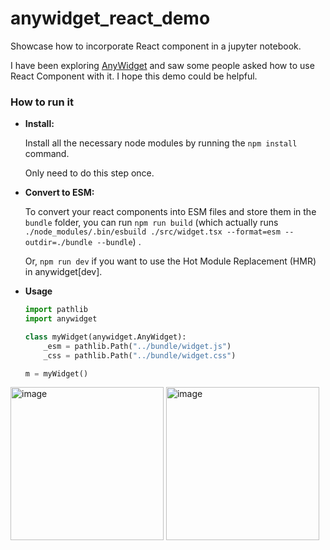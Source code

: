 # anywidget_react_demo

Showcase how to incorporate React component in a jupyter notebook.

I have been exploring [AnyWidget](https://github.com/manzt/anywidget) and saw some people asked how to use React Component with it.
I hope this demo could be helpful.

### How to run it

- **Install:**

  Install all the necessary node modules by running the `npm install` command.

  Only need to do this step once.

- **Convert to ESM:**

  To convert your react components into ESM files and store them in the `bundle` folder, you can run
  `npm run build` (which actually runs `./node_modules/.bin/esbuild ./src/widget.tsx --format=esm --outdir=./bundle --bundle`) .

  Or, `npm run dev` if you want to use the Hot Module Replacement (HMR) in anywidget[dev].

- **Usage**

  ```python
  import pathlib
  import anywidget

  class myWidget(anywidget.AnyWidget):
      _esm = pathlib.Path("../bundle/widget.js")
      _css = pathlib.Path("../bundle/widget.css")

  m = myWidget()
  ```

<img height="245" alt="image" src="https://github.com/wangqianwen0418/anywidget_react_demo/assets/19774198/6ce3eb61-d818-41a4-a86d-cabe4cc6ea32">

  <img height="245" alt="image" src="https://github.com/wangqianwen0418/anywidget_react_demo/assets/19774198/262b68ad-0683-4308-878c-b41e22635a89">
